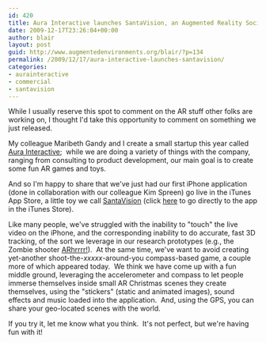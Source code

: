```yaml
---
id: 420
title: Aura Interactive launches SantaVision, an Augmented Reality Social Toy
date: 2009-12-17T23:26:04+00:00
author: blair
layout: post
guid: http://www.augmentedenvironments.org/blair/?p=134
permalink: /2009/12/17/aura-interactive-launches-santavision/
categories:
- aurainteractive
- commercial
- santavision
---
```


While I usually reserve this spot to comment on the AR stuff other folks are working on, I thought I'd take this opportunity to comment on something we just released.

My colleague Maribeth Gandy and I create a small startup this year called [Aura Interactive](http://www.aurainteractive.com);  while we are doing a variety of things with the company, ranging from consulting to product development, our main goal is to create some fun AR games and toys.

And so I'm happy to share that we've just had our first iPhone application (done in collaboration with our colleague Kim Spreen) go live in the iTunes App Store, a little toy we call [SantaVision](http://www.aurainteractive.com/applications/santavision/) (click [here](http://itunes.apple.com/WebObjects/MZStore.woa/wa/viewSoftware?id=346192213&mt=8) to go directly to the app in the iTunes Store).

Like many people, we've struggled with the inability to "touch" the live video on the iPhone, and the corresponding inability to do accurate, fast 3D tracking, of the sort we leverage in our research prototypes (e.g., the Zombie shooter [ARhrrrr!](http://www.youtube.com/watch?v=cNu4CluFOcw)).  At the same time, we've want to avoid creating yet-another shoot-the-_xxxxx_-around-you compass-based game, a couple more of which appeared today.  We think we have come up with a fun middle ground, leveraging the accelerometer and compass to let people immerse themselves inside small AR Christmas scenes they create themselves, using the "stickers" (static and animated images), sound effects and music loaded into the application.  And, using the GPS, you can share your geo-located scenes with the world.

If you try it, let me know what you think.  It's not perfect, but we're having fun with it!
